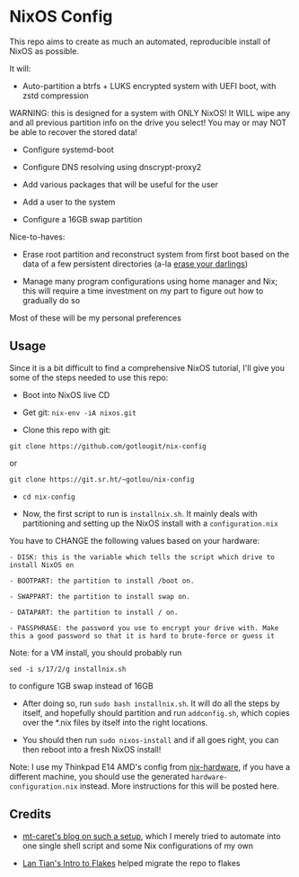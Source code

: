 # NixOS Config

This repo aims to create as much an automated, reproducible install of NixOS as possible.

It will:

- Auto-partition a btrfs + LUKS encrypted system with UEFI boot, with zstd compression

WARNING: this is designed for a system with ONLY NixOS! It WILL wipe any and all previous partition info on the drive you select! You may or may NOT be able to recover the stored data!

- Configure systemd-boot

- Configure DNS resolving using dnscrypt-proxy2

- Add various packages that will be useful for the user

- Add a user to the system

- Configure a 16GB swap partition

Nice-to-haves:

- Erase root partition and reconstruct system from first boot based on the data of a few persistent directories (a-la [erase your darlings](https://grahamc.com/blog/erase-your-darlings))

- Manage many program configurations using home manager and Nix; this will require a time investment on my part to figure out how to gradually do so

Most of these will be my personal preferences

## Usage

Since it is a bit difficult to find a comprehensive NixOS tutorial, I'll give you some of the steps needed to use this repo:

- Boot into NixOS live CD

- Get git: `nix-env -iA nixos.git`

- Clone this repo with git:

`git clone https://github.com/gotlougit/nix-config`

or

`git clone https://git.sr.ht/~gotlou/nix-config`

- `cd nix-config`

- Now, the first script to run is `installnix.sh`. It mainly deals with partitioning and setting up the NixOS install with a `configuration.nix`

You have to CHANGE the following values based on your hardware:

    - DISK: this is the variable which tells the script which drive to install NixOS on

    - BOOTPART: the partition to install /boot on.

    - SWAPPART: the partition to install swap on.

    - DATAPART: the partition to install / on.

    - PASSPHRASE: the password you use to encrypt your drive with. Make this a good password so that it is hard to brute-force or guess it

Note: for a VM install, you should probably run

`sed -i s/17/2/g installnix.sh`

to configure 1GB swap instead of 16GB

- After doing so, run `sudo bash installnix.sh`. It will do all the steps by itself, and hopefully should partition and run `addconfig.sh`, which copies over the \*.nix files by itself into the right locations.

- You should then run `sudo nixos-install` and if all goes right, you can then reboot into a fresh NixOS install!

Note: I use my Thinkpad E14 AMD's config from [nix-hardware](https://github.com/NixOS/nixos-hardware), if you have a different machine, you should use the generated `hardware-configuration.nix` instead. More instructions for this will be posted here.

## Credits

- [mt-caret's blog on such a setup](https://mt-caret.github.io/blog/posts/2020-06-29-optin-state.html), which I merely tried to automate into one single shell script and some Nix configurations of my own

- [Lan Tian's Intro to Flakes](https://lantian.pub/en/article/modify-website/nixos-initial-config-flake-deploy.lantian/) helped migrate the repo to flakes
